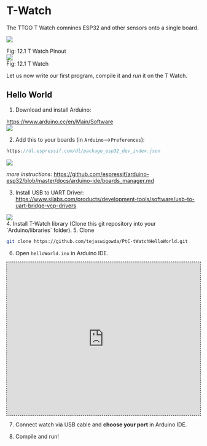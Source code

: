 # T-Watch 

The TTGO T Watch comnines ESP32 and other sensors onto a single board.

 <img style="display:block;margin:auto"
src='../../../../imgs/watchPinout.png'>    
 <figcaption> Fig: 12.1 T Watch Pinout</figcaption>               

 <img style="display:block;margin:auto" src='../../../../imgs/peri.png'>    
 <figcaption> Fig: 12.1 T Watch </figcaption>               


Let us now write our first program, compile it and *run* it on the T
Watch.

## Hello World


1. Download and install Arduino:

  <https://www.arduino.cc/en/Main/Software>
 <img style="display:block;margin:auto" src='../../../imgs/arduino.png'>    

2. Add this to your boards (in `Arduino`-->`Preferences`):
   
```js
https://dl.espressif.com/dl/package_esp32_dev_index.json
```
   

 <img style="display:block;margin:auto" src='../../../imgs/aPref.png'>    
    
*more instructions:* <https://github.com/espressif/arduino-esp32/blob/master/docs/arduino-ide/boards_manager.md>

3. Install USB to UART Driver:
   <https://www.silabs.com/products/development-tools/software/usb-to-uart-bridge-vcp-drivers>
 <img style="display:block;margin:auto" src='../../../imgs/driver.png'>    
4. Install T-Watch library
   <https://github.com/Xinyuan-LilyGO/TTGO_TWatch_Library> 
(Clone this
git repository into your `Arduino/libraries` folder).
5. Clone <https://github.com/tejaswigowda/PtC-tWatchHelloWorld.git>

```sh
git clone https://github.com/tejaswigowda/PtC-tWatchHelloWorld.git
```

6. Open `helloWorld.ino` in Arduino IDE.
<iframe style='border:1px dashed;width:
100%;height:400px;background:white'
src='https://www.onlinetool.io/gitoembed/widget?url=https%3A%2F%2Fgithub.com%2Ftejaswigowda%2FPtC-tWatchHelloWorld%2Fblob%2Fmaster%2FhelloWorld%2FhelloWorld.ino'
id=''></iframe>


7. Connect watch via USB cable and **choose your port** in Arduino IDE.

8. Compile and run!


